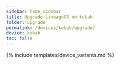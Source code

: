 ```yaml
---
sidebar: home_sidebar
title: Upgrade LineageOS on kebab
folder: upgrade
permalink: /devices/kebab/upgrade/
device: kebab
toc: false
---
```

{% include templates/device_variants.md %}
